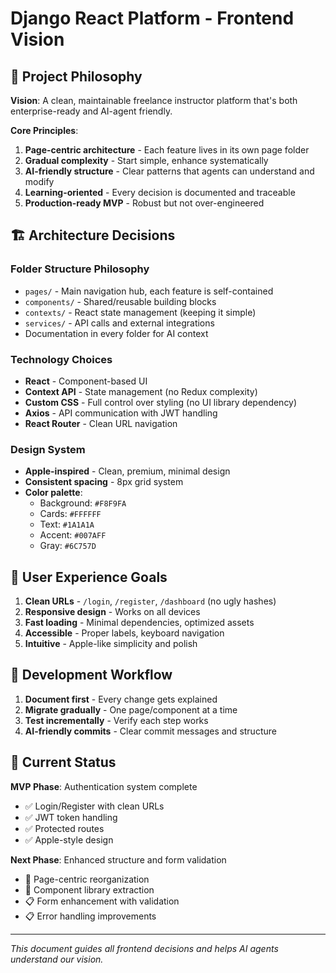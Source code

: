 # Django React Platform - Frontend Vision

## 🎯 Project Philosophy

**Vision**: A clean, maintainable freelance instructor platform that's both enterprise-ready and AI-agent friendly.

**Core Principles**:
1. **Page-centric architecture** - Each feature lives in its own page folder
2. **Gradual complexity** - Start simple, enhance systematically 
3. **AI-friendly structure** - Clear patterns that agents can understand and modify
4. **Learning-oriented** - Every decision is documented and traceable
5. **Production-ready MVP** - Robust but not over-engineered

## 🏗️ Architecture Decisions

### **Folder Structure Philosophy**
- `pages/` - Main navigation hub, each feature is self-contained
- `components/` - Shared/reusable building blocks
- `contexts/` - React state management (keeping it simple)
- `services/` - API calls and external integrations
- Documentation in every folder for AI context

### **Technology Choices**
- **React** - Component-based UI
- **Context API** - State management (no Redux complexity)
- **Custom CSS** - Full control over styling (no UI library dependency)
- **Axios** - API communication with JWT handling
- **React Router** - Clean URL navigation

### **Design System**
- **Apple-inspired** - Clean, premium, minimal design
- **Consistent spacing** - 8px grid system
- **Color palette**: 
  - Background: `#F8F9FA`
  - Cards: `#FFFFFF` 
  - Text: `#1A1A1A`
  - Accent: `#007AFF`
  - Gray: `#6C757D`

## 🎨 User Experience Goals

1. **Clean URLs** - `/login`, `/register`, `/dashboard` (no ugly hashes)
2. **Responsive design** - Works on all devices
3. **Fast loading** - Minimal dependencies, optimized assets
4. **Accessible** - Proper labels, keyboard navigation
5. **Intuitive** - Apple-like simplicity and polish

## 🔄 Development Workflow

1. **Document first** - Every change gets explained
2. **Migrate gradually** - One page/component at a time
3. **Test incrementally** - Verify each step works
4. **AI-friendly commits** - Clear commit messages and structure

## 🎯 Current Status

**MVP Phase**: Authentication system complete
- ✅ Login/Register with clean URLs
- ✅ JWT token handling
- ✅ Protected routes
- ✅ Apple-style design

**Next Phase**: Enhanced structure and form validation
- 🔄 Page-centric reorganization
- 🔄 Component library extraction
- 📋 Form enhancement with validation
- 📋 Error handling improvements

---
*This document guides all frontend decisions and helps AI agents understand our vision.*
